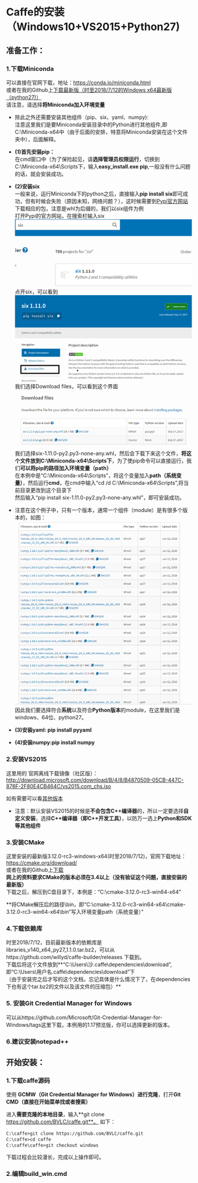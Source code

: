 

Caffe的安装（Windows10+VS2015+Python27)
======================================

准备工作：
------------------------
### 1.下载Miniconda

可以直接在官网下载，地址：https://conda.io/miniconda.html<br />
或者在我的Github上[下载最新版（时至2018/7/12的Windows x64最新版（python27)）](https://github.com/meisa233/Caffe/tree/master/Files%20about%20the%20installation%20of%20caffe)<br />
请注意，请选择**将Miniconda加入环境变量**

* 除此之外还需要安装其他组件（pip、six、yaml、numpy):<br />
注意这里我们是要Miniconda安装目录中的Python进行其他组件,即C:\Miniconda-x64中（由于后面的安排，特意将Miniconda安装在这个文件夹中），后面解释。<br />

* **(1)首先安装pip：**<br />
在cmd窗口中（为了保险起见，请**选择管理员权限运行**，切换到C:\Miniconda-x64\Scripts下，输入**easy_install.exe pip**,一般没有什么问题的话，就会安装成功。<br />

* **(2)安装six**<br />
一般来说，运行Miniconda下的python之后，直接输入**pip install six**即可成功，但有时候会失败（原因未知，网络问题？），这时候需要到[Pypi官方网站](https://pypi.org/)下载相应的包，注意是whl为后缀的，我们以six组件为例<br />
打开Pypi的官方网站，在搜索栏输入six<br />
![image](https://github.com/meisa233/Caffe/blob/master/Files%20about%20the%20installation%20of%20caffe/1.png "1.png")<br />
点开six，可以看到<br />
![image](https://github.com/meisa233/Caffe/blob/master/Files%20about%20the%20installation%20of%20caffe/2.png)<br />
我们选择Download files，可以看到这个界面<br />
![image](https://github.com/meisa233/Caffe/blob/master/Files%20about%20the%20installation%20of%20caffe/3.png)<br />
我们选择six-1.11.0-py2.py3-none-any.whl，然后会下载下来这个文件，**将这个文件放到C:\Miniconda-x64\Scripts下**，为了使pip命令可以直接运行，我们**可以将pip的路径加入环境变量（path）**<br />
在本例中是“C:\Miniconda-x64\Scripts”，将这个变量加入**path（系统变量）**，然后运行**cmd**，在cmd中输入“cd /d C:\Miniconda-x64\Scripts”,将当前目录更改到这个目录下<br />
然后输入“pip install six-1.11.0-py2.py3-none-any.whl”，即可安装成功。<br />
* 注意在这个例子中，只有一个版本，通常一个组件（module）是有很多个版本的，如图：<br />
![image](https://github.com/meisa233/Caffe/blob/master/Files%20about%20the%20installation%20of%20caffe/4.png)<br />
因此我们要选择符合**系统**以及符合**Python版本**的module，在这里我们是windows、64位、python27。<br />

* **(3)安装yaml: pip install pyyaml**

* **(4)安装numpy:pip install numpy**


### 2.安装VS2015

这里用的 官网离线下载镜像（社区版）：http://download.microsoft.com/download/B/4/8/B4870509-05CB-447C-878F-2F80E4CB464C/vs2015.com_chs.iso

如有需要可以看[其他版本](https://github.com/meisa233/Caffe/blob/master/VS2015%20Download.md)<br />

* 注意：默认安装VS2015的时候是**不会包含C++编译器**的，所以一定要选择**自定义安装**，选择**C++编译器（即C++开发工具）**，以防万一选上**Python和SDK等其他组件**

### 3.安装CMake

这里安装的最新版3.12.0-rc3-windows-x64(时至2018/7/12)，官网下载地址：https://cmake.org/download/<br />
或者在我的Github上[下载](https://github.com/meisa233/Caffe/blob/master/Files%20about%20the%20installation%20of%20caffe/cmake-3.12.0-rc3-win64-x64%20(1).7z)<br />
**网上的资料要求CMake的版本必须在3.4以上（没有验证这个问题，直接安装的最新版）**<br />
下载之后，解压到C盘目录下，本例是：“C:\cmake-3.12.0-rc3-win64-x64”

**将CMake解压后的路径\bin，即“C:\cmake-3.12.0-rc3-win64-x64\cmake-3.12.0-rc3-win64-x64\bin”写入环境变量path（系统变量）”

### 4.下载依赖库

时至2018/7/12，目前最新版本的依赖库是libraries_v140_x64_py27_1.1.0.tar.bz2，可以从https://github.com/willyd/caffe-builder/releases
下载到。<br />
下载后将这个文件放到**“C:\Users\沙\.caffe\dependencies\download”,即“C:\Users\用户名\.caffe\dependencies\download”下<br />
（由于安装完之后才写的这个文档，忘记具体是什么情况下了，在dependencies下也有这个tar.bz2的文件以及该文件的压缩包）**<br/>

### 5. 安装Git Credential Manager for Windows

可以从https://github.com/Microsoft/Git-Credential-Manager-for-Windows/tags这里下载，本例用的1.17预览版，你可以选择更新的版本。

### 6.建议安装notepad++



开始安装：
------------------------
### 1.下载caffe源码
使用 **GCMW（Git Credential Manager for Windows）进行克隆**，打开**Git CMD（直接在开始菜单找或者搜索）**<br />

进入**需要克隆的本地目录**，输入**git clone https://github.com/BVLC/caffe.git**。
如下：
```
C:\caffe>git clone https://github.com/BVLC/caffe.git
C:\caffe>cd caffe
C:\caffe\caffe>git checkout windows

```
下载过程会比较漫长，完成以上操作即可。

### 2.编辑build_win.cmd


